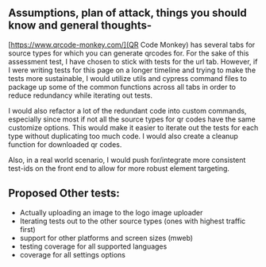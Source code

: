 ## Assumptions, plan of attack, things you should know and general thoughts-

[https://www.qrcode-monkey.com/](QR Code Monkey) has several tabs for source types for which you can generate qrcodes for.
For the sake of this assessment test, I have chosen to stick with tests for the url tab.
However, if I were writing tests for this page on a longer timeline and trying to make the tests more sustainable,
I would utilize utils and cypress command files to package up some of the common functions across all tabs in order to reduce redundancy while iterating out tests.

I would also refactor a lot of the redundant code into custom commands, especially since most if not all the source types for
qr codes have the same customize options. This would make it easier to iterate out the tests for each type without duplicating too much code. I would also create a cleanup function for downloaded qr codes.

Also, in a real world scenario, I would push for/integrate more consistent test-ids on the front end to allow for more robust element targeting.

## Proposed Other tests:

- Actually uploading an image to the logo image uploader
- Iterating tests out to the other source types (ones with highest traffic first)
- support for other platforms and screen sizes (mweb)
- testing coverage for all supported languages
- coverage for all settings options
